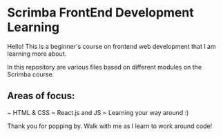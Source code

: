 # Scrimba FrontEnd Development Learning
Hello!
This is a beginner's course on frontend web development that I am learning more about.

In this repository are various files based on different modules on the Scrimba course.

## Areas of focus:
~ HTML & CSS
~ React.js and JS
~ Learning your way around :)

Thank you for popping by.
Walk with me as I learn to work around code!
